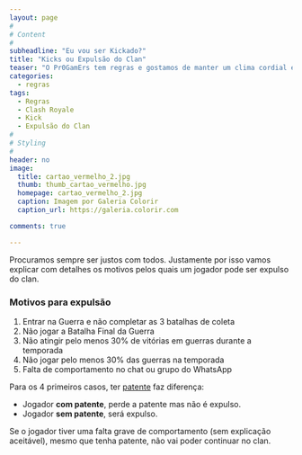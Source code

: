 ```yaml
---
layout: page
#
# Content
#
subheadline: "Eu vou ser Kickado?"
title: "Kicks ou Expulsão do Clan"
teaser: "O Pr0GamErs tem regras e gostamos de manter um clima cordial e de ajuda mútua entre os membros."
categories:
  - regras
tags:
  - Regras
  - Clash Royale
  - Kick
  - Expulsão do Clan
#
# Styling
#
header: no
image:
  title: cartao_vermelho_2.jpg
  thumb: thumb_cartao_vermelho.jpg
  homepage: cartao_vermelho_2.jpg
  caption: Imagem por Galeria Colorir
  caption_url: https://galeria.colorir.com

comments: true

---
```


<p> Procuramos sempre ser justos com todos. Justamente por isso vamos explicar com detalhes os motivos pelos quais um jogador pode ser expulso do clan. </p> 

### Motivos para expulsão

<ol>
<li>Entrar na Guerra e não completar as 3 batalhas de coleta</li>
<li>Não jogar a Batalha Final da Guerra</li>
<li>Não atingir pelo menos 30% de vitórias em guerras durante a temporada</li>
<li>Não jogar pelo menos 30% das guerras na temporada</li>
<li>Falta de comportamento no chat ou grupo do WhatsApp</li>
</ol>

Para os 4 primeiros casos, ter <a href="{{ site.url }}{{ site.baseurl }}/regras/como_ser_anciao" target="_blank">patente</a> faz diferença:
- Jogador <strong>com patente</strong>, perde a patente mas não é expulso.<br>
- Jogador <strong>sem patente</strong>, será expulso.


Se o jogador tiver uma falta grave de comportamento (sem explicação aceitável), mesmo que tenha patente, não vai poder continuar no clan.



